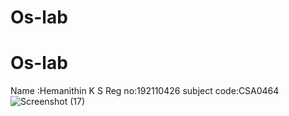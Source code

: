# Os-lab
# Os-lab
Name :Hemanithin K S
Reg no:192110426
subject code:CSA0464
![Screenshot (17)](https://user-images.githubusercontent.com/113330982/189825817-34da513c-40c3-481d-8a90-470239ecf8dc.png)

